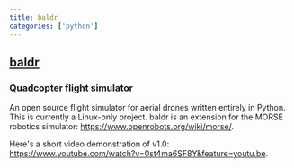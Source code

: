 ```yaml
---
title: baldr
categories: ['python']
---
```

## [baldr](https://github.com/lindemer/baldr)

### Quadcopter flight simulator

An open source flight simulator for aerial drones written entirely in Python. This is currently a Linux-only project. baldr is an extension for the MORSE robotics simulator: https://www.openrobots.org/wiki/morse/.

Here's a short video demonstration of v1.0: https://www.youtube.com/watch?v=0st4ma6SF8Y&feature=youtu.be.
